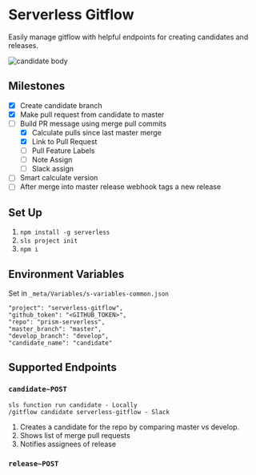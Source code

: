 # Serverless Gitflow

Easily manage gitflow with helpful endpoints for creating candidates and releases.

![candidate body](https://raw.githubusercontent.com/ksespinola/serverless-gitflow/b213cccf4f11094f16625cf30056ed11409be574/public/candidate-body-screenshot.png)

## Milestones
- [X] Create candidate branch
- [X] Make pull request from candidate to master
- [ ] Build PR message using merge pull commits
  - [X] Calculate pulls since last master merge
  - [X] Link to Pull Request
  - [ ] Pull Feature Labels
  - [ ] Note Assign
  - [ ] Slack assign
- [ ] Smart calculate version
- [ ] After merge into master release webhook tags a new release

## Set Up
1. `npm install -g serverless`
2. `sls project init`
3. `npm i`

## Environment Variables
Set in `_meta/Variables/s-variables-common.json`

```
"project": "serverless-gitflow",
"github_token": "<GITHUB_TOKEN>",
"repo": "prism-serverless",
"master_branch": "master",
"develop_branch": "develop",
"candidate_name": "candidate"
```
## Supported Endpoints

### `candidate~POST`
```
sls function run candidate - Locally
/gitflow candidate serverless-gitflow - Slack
```
1. Creates a candidate for the repo by comparing master vs develop.
2. Shows list of merge pull requests
3. Notifies assignees of release

### `release~POST`

